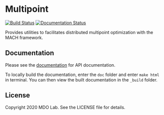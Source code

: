 # Multipoint
[![Build Status](https://dev.azure.com/mdolab/Private/_apis/build/status/mdolab.multipoint?branchName=master)](https://dev.azure.com/mdolab/Private/_build/latest?definitionId=23&branchName=master)
[![Documentation Status](https://readthedocs.com/projects/mdolab-multipoint/badge/?version=latest)](https://mdolab-multipoint.readthedocs-hosted.com/en/latest/?badge=latest)

Provides utilities to facilitates distributed multipoint optimization with the MACH framework. 

## Documentation
Please see the [documentation](https://mdolab-multipoint.readthedocs-hosted.com) for API documentation.

To locally build the documentation, enter the `doc` folder and enter `make html` in terminal.
You can then view the built documentation in the `_build` folder.

## License
Copyright 2020 MDO Lab. See the LICENSE file for details.
